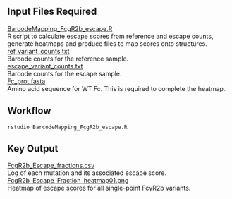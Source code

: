 ## Input Files Required

[BarcodeMapping_FcgR2b_escape.R](https://github.com/Ortlund-Laboratory/DMS_IgG1Fc/blob/main/example_enrichment_escape/scores_and_visualization/escape/BarcodeMapping_FcgR2b_escape.R)<br>
R script to calculate escape scores from reference and escape counts, generate heatmaps and produce files to map scores onto structures.<br>
[ref_variant_counts.txt](https://github.com/Ortlund-Laboratory/DMS_IgG1Fc/blob/main/example_enrichment_escape/scores_and_visualization/escape/ref_variant_counts.txt)<br>
Barcode counts for the reference sample.<br>
[escape_variant_counts.txt](https://github.com/Ortlund-Laboratory/DMS_IgG1Fc/blob/main/example_enrichment_escape/scores_and_visualization/escape/escape_variant_counts.txt)<br>
Barcode counts for the escape sample.<br>
[Fc_prot.fasta](https://github.com/Ortlund-Laboratory/DMS_IgG1Fc/blob/main/example_enrichment_escape/scores_and_visualization/escape/Fc_prot.fasta)<br>
Amino acid sequence for WT Fc. This is required to complete the heatmap.

## Workflow

```
rstudio BarcodeMapping_FcgR2b_escape.R
```

## Key Output

[FcgR2b_Escape_fractions.csv](https://github.com/Ortlund-Laboratory/DMS_IgG1Fc/blob/main/example_enrichment_escape/scores_and_visualization/enrichment/output/FcgR2b_Enrich_fractions.csv)<br>
Log of each mutation and its associated escape score.<br>
[FcgR2b_Escape_Fraction_heatmap01.png](https://github.com/Ortlund-Laboratory/DMS_IgG1Fc/blob/main/example_enrichment_escape/scores_and_visualization/enrichment/output/FcgR2b_Enrich_Fraction_heatmap01.png)<br>
Heatmap of escape scores for all single-point FcγR2b variants.<br>
